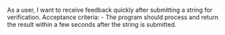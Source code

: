 As a user, I want to receive feedback quickly after submitting a string for verification.
    Acceptance criteria:
    - The program should process and return the result within a few seconds after the string is submitted.